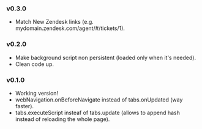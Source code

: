 ### v0.3.0

* Match New Zendesk links (e.g. mydomain.zendesk.com/agent/#/tickets/1).

### v0.2.0

* Make background script non persistent (loaded only when it's needed).
* Clean code up.

### v0.1.0

* Working version!
* webNavigation.onBeforeNavigate instead of tabs.onUpdated (way faster).
* tabs.executeScript insteaf of tabs.update (allows to append hash instead of reloading the whole page).

